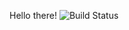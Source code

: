 Hello there!
![Build Status](https://img.shields.io/github/workflow/status/username/repo-name/build)

